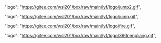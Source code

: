 "logo": "https://gitee.com/wsl201/box/raw/main/lyf/logo/jump2.gif",

"logo": "https://gitee.com/wsl201/box/raw/main/lyf/logo/jump.gif",

"logo": "https://gitee.com/wsl201/box/raw/main/lyf/logo/fire.gif",

"logo": "https://gitee.com/wsl201/box/raw/main/lyf/logo/360nengliang.gif",
